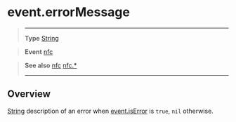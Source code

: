 # event.errorMessage

> --------------------- ------------------------------------------------------------------------------------------
> __Type__              [String](https://docs.coronalabs.com/api/type/String.html)

> __Event__             [nfc](/plugin/nfc/event/nfc/index.md)

> __See also__          [nfc](/plugin/nfc/event/nfc/index.md)
>						[nfc.*](/plugin/nfc/index.md)
> --------------------- ------------------------------------------------------------------------------------------

## Overview

[String](https://docs.coronalabs.com/api/type/String.html) description of an error when [event.isError](/plugin/nfc/event/nfc/isError.md) is `true`, `nil` otherwise.
